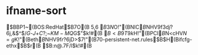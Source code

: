 # ifname-sort

$BBP1~(BOS:RedHat$B7O(B 5,6
$B$3$N%W%m%0%i%`$O!"(BNIC$B$NHV9f3d$j?6$j$,$&$^$/$G$-$J$+$C$?;~$KM-MQ$G$"$k!#(B
$B<B9T$9$k$H!"(BPCI$B%P%9HV9f$N<cHV$N=g$K!"(Beth$B$NHV9f$r?6$jD>$7!"(B70-persistent-net.rules$B$H(Bifcfg-ethx$B$r(B
$B:n@.$7$F$/$l$k!#(B
